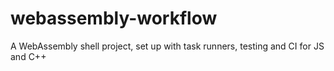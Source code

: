 # webassembly-workflow
A WebAssembly shell project, set up with task runners, testing and CI for JS and C++
